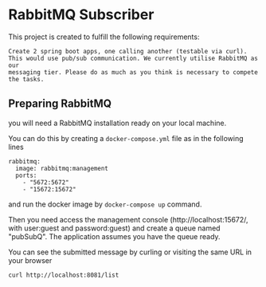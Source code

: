 # RabbitMQ Subscriber
This project is created to fulfill the following requirements: 
```
Create 2 spring boot apps, one calling another (testable via curl). 
This would use pub/sub communication. We currently utilise RabbitMQ as our 
messaging tier. Please do as much as you think is necessary to compete the tasks.
```

## Preparing RabbitMQ
you will need a RabbitMQ installation ready on your local machine.

You can do this by creating a `docker-compose.yml` file as in the following lines
```
rabbitmq:
  image: rabbitmq:management
  ports:
    - "5672:5672"
    - "15672:15672"
```
and run the docker image by `docker-compose up` command.

Then you need access the management console (http://localhost:15672/, with user:guest and password:guest)
and create a queue named "pubSubQ". The application assumes you have the queue ready.

You can see the submitted message by curling or visiting the same URL in your browser
```
curl http://localhost:8081/list
```